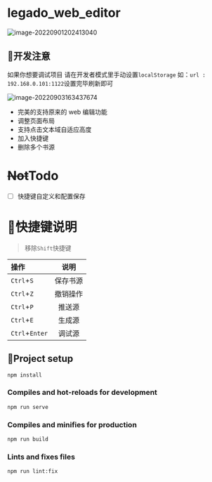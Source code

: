 # legado_web_editor

![image-20220901202413040](https://cdn.jsdelivr.net/gh/jgckM/image@main/image/202209031638325.png)

## 🚧开发注意

如果你想要调试项目 请在开发者模式里手动设置`localStorage` 如：`url : 192.168.0.101:1122`设置完毕刷新即可

![image-20220903163437674](https://cdn.jsdelivr.net/gh/jgckM/image@main/image/202209031634758.png)

- 完美的支持原来的 web 编辑功能
- 调整页面布局
- 支持点击文本域自适应高度
- 加入快捷键
- 删除多个书源
# ~~Not~~Todo
- [ ] 快捷键自定义和配置保存  

# 🚀快捷键说明
> 移除`Shift`快捷键

| 操作               | 说明     |
| :-------- | :-: |
| `Ctrl`+`S`         | 保存书源 |
| `Ctrl`+`Z`         | 撤销操作 |
| `Ctrl`+`P` | 推送源 |
| `Ctrl`+`E` | 生成源 |
| `Ctrl`+`Enter`     | 调试源   |


## 🎨Project setup

```
npm install
```

### Compiles and hot-reloads for development
```
npm run serve
```

### Compiles and minifies for production
```
npm run build
```

### Lints and fixes files
```
npm run lint:fix
```


